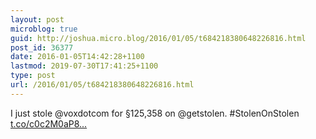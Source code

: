 ```yaml
---
layout: post
microblog: true
guid: http://joshua.micro.blog/2016/01/05/t684218380648226816.html
post_id: 36377
date: 2016-01-05T14:42:28+1100
lastmod: 2019-07-30T17:41:25+1100
type: post
url: /2016/01/05/t684218380648226816.html
---
```

I just stole @voxdotcom for §125,358 on @getstolen. #StolenOnStolen [t.co/c0c2M0aP8...](https://t.co/c0c2M0aP8s)
